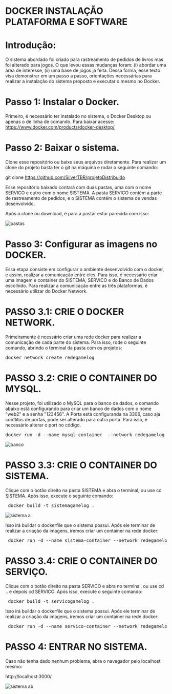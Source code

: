 # DOCKER INSTALAÇÃO PLATAFORMA E SOFTWARE

# Introdução:
O sistema abordado foi criado para rastreamento de pedidos de livros mas foi alterado para jogos. O que levou essas mudanças foram: (i) abordar uma área de interesse, (ii) uma base de jogos já feita. Dessa forma, esse texto visa demonstrar em um passo a passo, orientações necessárias para realizar a instalação do sistema proposto e executar o mesmo no Docker.

# Passo 1: Instalar o Docker.

Primeiro, é necessário ter instalado no sistema, o Docker Desktop ou apenas o de linha de comando. Para baixar acesse: https://www.docker.com/products/docker-desktop/

# Passo 2: Baixar o sistema.

Clone esse repositório ou baixe seus arquivos diretamente. Para realizar um clone do projeto basta ter o git na máquina e rodar o seguinte comando:

git clone https://github.com/SilverTBR/projetoDistribuido

Esse repositório baixado contará com duas pastas, uma com o nome SERVICO e outro com o nome SISTEMA. A pasta SERVICO contém a parte de rastreamento de pedidos, e o SISTEMA contém o sistema de vendas desenvolvido.

Após o clone ou download, é para a pastar estar parecida com isso:

![pastas](https://github.com/SilverTBR/projetoDistribuido/assets/111712600/6cfe56f9-8134-43ef-b482-cc83eedde16d)

# Passo 3: Configurar as imagens no DOCKER.

Essa etapa consiste em configurar o ambiente desenvolvido com o docker, e assim, realizar a comunicação entre eles. Para isso, é necessário criar uma imagem e container do SISTEMA, SERVICO e do Banco de Dados escolhido. Para realizar a comunicação entre as três plataformas, é necessário utilizar do Docker Network.

# PASSO 3.1: CRIE O DOCKER NETWORK.

Primeiramente é ncessário criar uma rede docker para realizar a comunicação de cada parte do sistema. Para isso, rode o seguinte comando, abrindo o terminal da pasta com os projetos:

<pre>
docker network create redegamelog
</pre>


# PASSO 3.2: CRIE O CONTAINER DO MYSQL.
Nesse projeto, foi utilizado o MySQL para o banco de dados, o comando abaixo está configurando para criar um banco de dados com o nome "web2" e a senha "123456". A Porta está configuranda na 3306, caso aja conflitos de portas, pode ser alterado para outra porta. Para isso, é necessário alterar o port no código.

<pre>
docker run -d --name mysql-container  --network redegamelog -e  MYSQL_DATABASE=web2 -e MYSQL_ROOT_PASSWORD=123456 -p 3306:3306 mysql:latest
</pre>

![banco](https://github.com/SilverTBR/projetoDistribuido/assets/111712600/97d8bb04-4e00-4f83-8232-5256d71cb82f)

# PASSO 3.3: CRIE O CONTAINER DO SISTEMA.

Clique com o botão direito na pasta SISTEMA e abra o terminal, ou use cd SISTEMA. Após isso, execute o seguinte comando:

<pre>
 docker build -t sistemagamelog .
</pre>

![sistema a](https://github.com/SilverTBR/projetoDistribuido/assets/111712600/7174157e-96eb-49ed-a136-e11ce9fe9f47)

Isso irá buildar o dockerfile que o sistema possui. Após ele terminar de realizar a criação da imagens, iremos criar um container na rede docker:

<pre>
 docker run -d --name sistema-container --network redegamelog -p 3000:3000 sistemagamelog
</pre>

# PASSO 3.4: CRIE O CONTAINER DO SERVIÇO.

Clique com o botão direito na pasta SERVICO e abra no terminal, ou use cd .. e depois cd SERVICO. Após isso, execute o seguinte comando:

<pre>
 docker build -t servicogamelog .
</pre>

Isso irá buildar o dockerfile que o sistema possui. Após ele terminar de realizar a criação da imagens, iremos criar um container na rede docker:

<pre>
 docker run -d --name servico-container --network redegamelog -p 8080:8080 servicogamelog
</pre>

# PASSO 4: ENTRAR NO SISTEMA.

Caso não tenha dado nenhum problema, abra o navegador pelo localhost mesmo:

http://localhost:3000/

![sistema ab](https://github.com/SilverTBR/projetoDistribuido/assets/111712600/fa74f489-a487-41c5-a5e9-f3d4ba12ab70)











